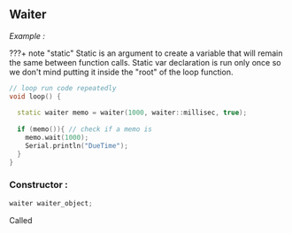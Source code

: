 ## Waiter

*Example :*

???+ note "static"
   Static is an argument to create a variable that will remain the same between function calls.
   Static var declaration is run only once so we don't mind putting it inside the "root" of the loop function.

```c++
// loop run code repeatedly
void loop() {
  
  static waiter memo = waiter(1000, waiter::millisec, true);
  
  if (memo()){ // check if a memo is 
    memo.wait(1000);
    Serial.println("DueTime");
  }
}
```

### Constructor :



```c++
waiter waiter_object;
```

Called 